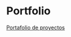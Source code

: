 # Portfolio

<a href="https://vargas-luis.github.io/Portfolio/" target="_blank">Portafolio de proyectos</a>

